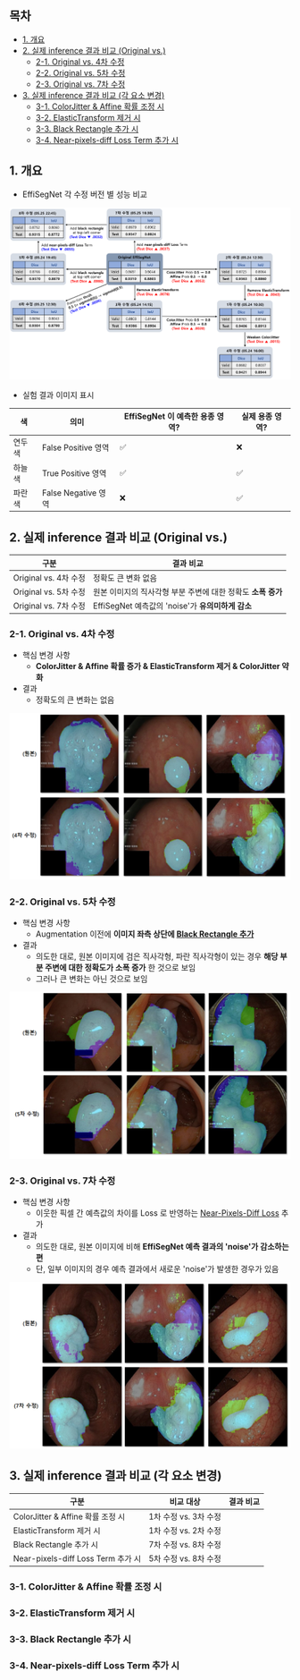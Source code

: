 
## 목차

* [1. 개요](#1-개요)
* [2. 실제 inference 결과 비교 (Original vs.)](#2-실제-inference-결과-비교-original-vs)
  * [2-1. Original vs. 4차 수정](#2-1-original-vs-4차-수정)
  * [2-2. Original vs. 5차 수정](#2-2-original-vs-5차-수정)
  * [2-3. Original vs. 7차 수정](#2-3-original-vs-7차-수정)
* [3. 실제 inference 결과 비교 (각 요소 변경)](#3-실제-inference-결과-비교-각-요소-변경)
  * [3-1. ColorJitter & Affine 확률 조정 시](#3-1-colorjitter--affine-확률-조정-시)
  * [3-2. ElasticTransform 제거 시](#3-2-elastictransform-제거-시)
  * [3-3. Black Rectangle 추가 시](#3-3-black-rectangle-추가-시)
  * [3-4. Near-pixels-diff Loss Term 추가 시](#3-4-near-pixels-diff-loss-term-추가-시)

## 1. 개요

* EffiSegNet 각 수정 버전 별 성능 비교

![image](../images/250522_2.png)

* 실험 결과 이미지 표시

| 색   | 의미                | EffiSegNet 이 예측한 용종 영역? | 실제 용종 영역? |
|-----|-------------------|-------------------------|-----------|
| 연두색 | False Positive 영역 | ✅                       | ❌         |
| 하늘색 | True Positive 영역  | ✅                       | ✅         |
| 파란색 | False Negative 영역 | ❌                       | ✅         |

## 2. 실제 inference 결과 비교 (Original vs.)

| 구분                 | 결과 비교                                 |
|--------------------|---------------------------------------|
| Original vs. 4차 수정 | 정확도 큰 변화 없음                           |
| Original vs. 5차 수정 | 원본 이미지의 직사각형 부분 주변에 대한 정확도 **소폭 증가**  |
| Original vs. 7차 수정 | EffiSegNet 예측값의 'noise'가 **유의미하게 감소** |

### 2-1. Original vs. 4차 수정

* 핵심 변경 사항
  * **ColorJitter & Affine 확률 증가 & ElasticTransform 제거 & ColorJitter 약화**
* 결과
  * 정확도의 큰 변화는 없음

![image](../images/250522_7.png)

### 2-2. Original vs. 5차 수정

* 핵심 변경 사항
  * Augmentation 이전에 **이미지 좌측 상단에 [Black Rectangle 추가](effisegnet_improved/README.md#2-5--black-rectangle-추가)**
* 결과
  * 의도한 대로, 원본 이미지에 검은 직사각형, 파란 직사각형이 있는 경우 **해당 부분 주변에 대한 정확도가 소폭 증가** 한 것으로 보임
  * 그러나 큰 변화는 아닌 것으로 보임

![image](../images/250522_8.png)

### 2-3. Original vs. 7차 수정

* 핵심 변경 사항
  * 이웃한 픽셀 간 예측값의 차이를 Loss 로 반영하는 [Near-Pixels-Diff Loss](effisegnet_improved/README.md#2-6--near-pixel-diff-loss-term-추가) 추가
* 결과
  * 의도한 대로, 원본 이미지에 비해 **EffiSegNet 예측 결과의 'noise'가 감소하는 편**
  * 단, 일부 이미지의 경우 예측 결과에서 새로운 'noise'가 발생한 경우가 있음

![image](../images/250522_9.png)

## 3. 실제 inference 결과 비교 (각 요소 변경)

| 구분                              | 비교 대상           | 결과 비교 |
|---------------------------------|-----------------|-------|
| ColorJitter & Affine 확률 조정 시    | 1차 수정 vs. 3차 수정 |       |
| ElasticTransform 제거 시           | 1차 수정 vs. 2차 수정 |       |
| Black Rectangle 추가 시            | 7차 수정 vs. 8차 수정 |       |
| Near-pixels-diff Loss Term 추가 시 | 5차 수정 vs. 8차 수정 |       |

### 3-1. ColorJitter & Affine 확률 조정 시

### 3-2. ElasticTransform 제거 시

### 3-3. Black Rectangle 추가 시

### 3-4. Near-pixels-diff Loss Term 추가 시


